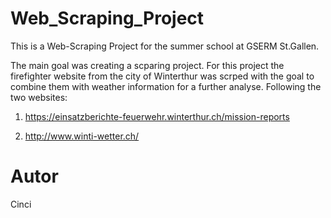 # Web_Scraping_Project

This is a Web-Scraping Project for the summer school at GSERM St.Gallen.

The main goal was creating a scparing project. For this project the firefighter website from the city of Winterthur was scrped with the goal to combine them with weather information for a further analyse. Following the two websites:

1. https://einsatzberichte-feuerwehr.winterthur.ch/mission-reports

2. http://www.winti-wetter.ch/


# Autor

Cinci